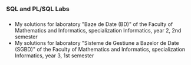 ### SQL and PL/SQL Labs ###

### 
- My solutions for laboratory "Baze de Date (BD)" of the Faculty of Mathematics and Informatics, specialization Informatics, year 2, 2nd semester
- My solutions for laboratory "Sisteme de Gestiune a Bazelor de Date (SGBD)" of the Faculty of Mathematics and Informatics, specialization Informatics, year 3, 1st semester 
###
